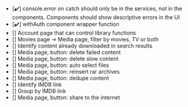 - [✔️] console.error on catch should only be in the services, not in the components. Components should show descriptive errors in the UI
- [✔️] withAuth component wrapper function
- [] Account page that can control library functions
- [] Movies page -> Media page, filter by movies, TV or both
- [] Identify content already downloaded in search results
- [] Media page, button: delete failed content
- [] Media page, button: delete slow content
- [] Media page, button: auto select files
- [] Media page, button: reinsert rar archives
- [] Media page, button: dedupe content
- [] Identify IMDB link
- [] Group by IMDB link
- [] Media page, button: share to the internet
